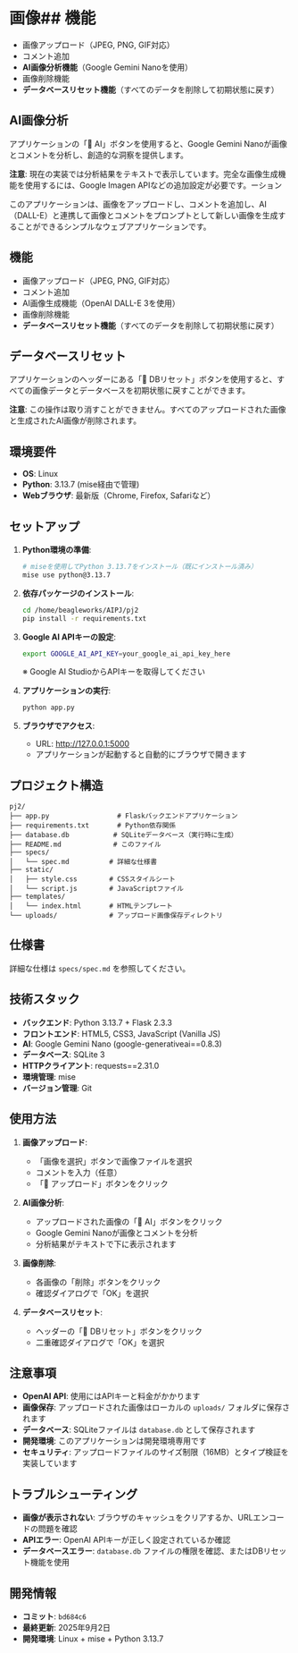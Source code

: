 # 画像## 機能
- 画像アップロード（JPEG, PNG, GIF対応）
- コメント追加
- **AI画像分析機能**（Google Gemini Nanoを使用）
- 画像削除機能
- **データベースリセット機能**（すべてのデータを削除して初期状態に戻す）

## AI画像分析
アプリケーションの「🤖 AI」ボタンを使用すると、Google Gemini Nanoが画像とコメントを分析し、創造的な洞察を提供します。

**注意**: 現在の実装では分析結果をテキストで表示しています。完全な画像生成機能を使用するには、Google Imagen APIなどの追加設定が必要です。ーション

このアプリケーションは、画像をアップロードし、コメントを追加し、AI（DALL-E）と連携して画像とコメントをプロンプトとして新しい画像を生成することができるシンプルなウェブアプリケーションです。

## 機能
- 画像アップロード（JPEG, PNG, GIF対応）
- コメント追加
- AI画像生成機能（OpenAI DALL-E 3を使用）
- 画像削除機能
- **データベースリセット機能**（すべてのデータを削除して初期状態に戻す）

## データベースリセット
アプリケーションのヘッダーにある「🔄 DBリセット」ボタンを使用すると、すべての画像データとデータベースを初期状態に戻すことができます。

**注意**: この操作は取り消すことができません。すべてのアップロードされた画像と生成されたAI画像が削除されます。

## 環境要件
- **OS**: Linux
- **Python**: 3.13.7 (mise経由で管理)
- **Webブラウザ**: 最新版（Chrome, Firefox, Safariなど）

## セットアップ
1. **Python環境の準備**:
   ```bash
   # miseを使用してPython 3.13.7をインストール（既にインストール済み）
   mise use python@3.13.7
   ```

2. **依存パッケージのインストール**:
   ```bash
   cd /home/beagleworks/AIPJ/pj2
   pip install -r requirements.txt
   ```

3. **Google AI APIキーの設定**:
   ```bash
   export GOOGLE_AI_API_KEY=your_google_ai_api_key_here
   ```
   
   ※ Google AI StudioからAPIキーを取得してください

4. **アプリケーションの実行**:
   ```bash
   python app.py
   ```

5. **ブラウザでアクセス**:
   - URL: http://127.0.0.1:5000
   - アプリケーションが起動すると自動的にブラウザで開きます

## プロジェクト構造
```
pj2/
├── app.py                 # Flaskバックエンドアプリケーション
├── requirements.txt       # Python依存関係
├── database.db           # SQLiteデータベース（実行時に生成）
├── README.md             # このファイル
├── specs/
│   └── spec.md          # 詳細な仕様書
├── static/
│   ├── style.css        # CSSスタイルシート
│   └── script.js        # JavaScriptファイル
├── templates/
│   └── index.html       # HTMLテンプレート
└── uploads/             # アップロード画像保存ディレクトリ
```

## 仕様書
詳細な仕様は `specs/spec.md` を参照してください。

## 技術スタック
- **バックエンド**: Python 3.13.7 + Flask 2.3.3
- **フロントエンド**: HTML5, CSS3, JavaScript (Vanilla JS)
- **AI**: Google Gemini Nano (google-generativeai==0.8.3)
- **データベース**: SQLite 3
- **HTTPクライアント**: requests==2.31.0
- **環境管理**: mise
- **バージョン管理**: Git

## 使用方法
1. **画像アップロード**:
   - 「画像を選択」ボタンで画像ファイルを選択
   - コメントを入力（任意）
   - 「🚀 アップロード」ボタンをクリック

2. **AI画像分析**:
   - アップロードされた画像の「🤖 AI」ボタンをクリック
   - Google Gemini Nanoが画像とコメントを分析
   - 分析結果がテキストで下に表示されます

3. **画像削除**:
   - 各画像の「削除」ボタンをクリック
   - 確認ダイアログで「OK」を選択

4. **データベースリセット**:
   - ヘッダーの「🔄 DBリセット」ボタンをクリック
   - 二重確認ダイアログで「OK」を選択

## 注意事項
- **OpenAI API**: 使用にはAPIキーと料金がかかります
- **画像保存**: アップロードされた画像はローカルの `uploads/` フォルダに保存されます
- **データベース**: SQLiteファイルは `database.db` として保存されます
- **開発環境**: このアプリケーションは開発環境専用です
- **セキュリティ**: アップロードファイルのサイズ制限（16MB）とタイプ検証を実装しています

## トラブルシューティング
- **画像が表示されない**: ブラウザのキャッシュをクリアするか、URLエンコードの問題を確認
- **APIエラー**: OpenAI APIキーが正しく設定されているか確認
- **データベースエラー**: `database.db` ファイルの権限を確認、またはDBリセット機能を使用

## 開発情報
- **コミット**: `bd684c6`
- **最終更新**: 2025年9月2日
- **開発環境**: Linux + mise + Python 3.13.7
